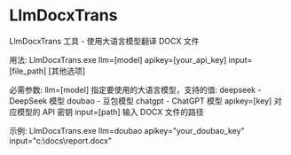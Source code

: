 # LlmDocxTrans

LlmDocxTrans 工具 - 使用大语言模型翻译 DOCX 文件

用法:
  LlmDocxTrans.exe llm=[model] apikey=[your_api_key] input=[file_path] [其他选项]

必需参数:
  llm=[model]       指定要使用的大语言模型，支持的值:
                      deepseek - DeepSeek 模型
                      doubao   - 豆包模型
                      chatgpt  - ChatGPT 模型
  apikey=[key]      对应模型的 API 密钥
  input=[path]      输入 DOCX 文件的路径

示例:
  LlmDocxTrans.exe llm=doubao apikey="your_doubao_key" input="c:\docs\report.docx"
